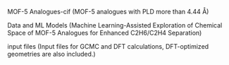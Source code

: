 MOF-5 Analogues-cif (MOF-5 analogues with PLD more than 4.44 Å)

Data and ML Models (Machine Learning-Assisted Exploration of Chemical Space of MOF-5 Analogues for Enhanced C2H6/C2H4 Separation)

input files (Input files for GCMC and DFT calculations, DFT-optimized geometries are also included.)
